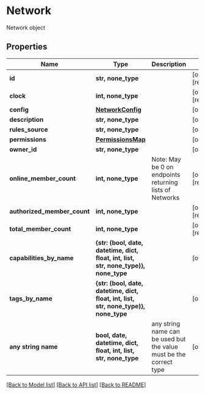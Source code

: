 # Network

Network object

## Properties
Name | Type | Description | Notes
------------ | ------------- | ------------- | -------------
**id** | **str, none_type** |  | [optional] [readonly] 
**clock** | **int, none_type** |  | [optional] [readonly] 
**config** | [**NetworkConfig**](NetworkConfig.md) |  | [optional] 
**description** | **str, none_type** |  | [optional] 
**rules_source** | **str, none_type** |  | [optional] 
**permissions** | [**PermissionsMap**](PermissionsMap.md) |  | [optional] 
**owner_id** | **str, none_type** |  | [optional] 
**online_member_count** | **int, none_type** | Note: May be 0 on endpoints returning lists of Networks | [optional] [readonly] 
**authorized_member_count** | **int, none_type** |  | [optional] [readonly] 
**total_member_count** | **int, none_type** |  | [optional] [readonly] 
**capabilities_by_name** | **{str: (bool, date, datetime, dict, float, int, list, str, none_type)}, none_type** |  | [optional] 
**tags_by_name** | **{str: (bool, date, datetime, dict, float, int, list, str, none_type)}, none_type** |  | [optional] 
**any string name** | **bool, date, datetime, dict, float, int, list, str, none_type** | any string name can be used but the value must be the correct type | [optional]

[[Back to Model list]](../README.md#documentation-for-models) [[Back to API list]](../README.md#documentation-for-api-endpoints) [[Back to README]](../README.md)


